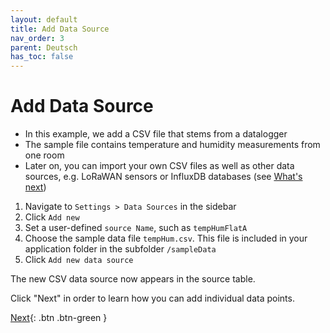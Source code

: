 ```yaml
---
layout: default
title: Add Data Source
nav_order: 3
parent: Deutsch
has_toc: false
---
```


# Add Data Source
- In this example, we add a CSV file that stems from a datalogger
- The sample file contains temperature and humidity measurements from one room
- Later on, you can import your own CSV files as well as other data sources, e.g. LoRaWAN sensors or InfluxDB databases (see [What's next](https://hslu-ige-laes.github.io/lcm/docs/quickStartGuide/whatsNext/))


1. Navigate to `Settings > Data Sources` in the sidebar
1. Click `Add new`
1. Set a user-defined `source Name`, such as `tempHumFlatA`
1. Choose the sample data file `tempHum.csv`. This file is included in your application folder in the subfolder `/sampleData`
1. Click `Add new data source`

The new CSV data source now appears in the source table.

Click "Next" in order to learn how you can add individual data points.

[Next](https://hslu-ige-laes.github.io/lcm/docs/quickStartGuide/addDataPoints/){: .btn .btn-green }
